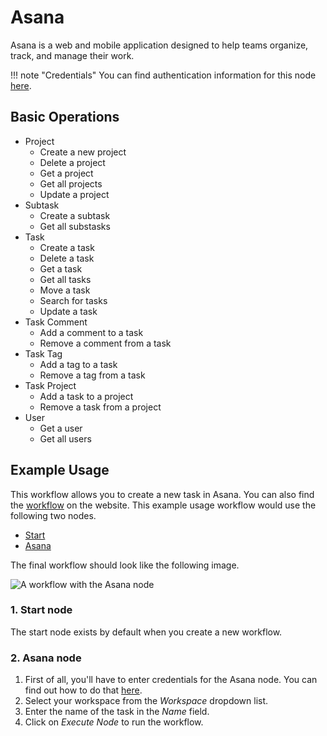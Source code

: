 # Asana

Asana is a web and mobile application designed to help teams organize, track, and manage their work.

!!! note "Credentials"
    You can find authentication information for this node [here](/integrations/builtin/credentials/asana/).


## Basic Operations

* Project
    * Create a new project
    * Delete a project
    * Get a project
    * Get all projects
    * Update a project
* Subtask
    * Create a subtask
    * Get all substasks
* Task
    * Create a task
    * Delete a task
    * Get a task
    * Get all tasks
    * Move a task
    * Search for tasks
    * Update a task
* Task Comment
    * Add a comment to a task
    * Remove a comment from a task
* Task Tag
    * Add a tag to a task
    * Remove a tag from a task
* Task Project
    * Add a task to a project
    * Remove a task from a project
* User
    * Get a user
    * Get all users

## Example Usage

This workflow allows you to create a new task in Asana. You can also find the [workflow](https://n8n.io/workflows/478) on the website. This example usage workflow would use the following two nodes.
- [Start](/integrations/builtin/core-nodes/n8n-nodes-base.start/)
- [Asana]()

The final workflow should look like the following image.

![A workflow with the Asana node](/_images/integrations/builtin/app-nodes/asana/workflow.png)

### 1. Start node

The start node exists by default when you create a new workflow.

### 2. Asana node

1. First of all, you'll have to enter credentials for the Asana node. You can find out how to do that [here](/integrations/builtin/credentials/asana/).
2. Select your workspace from the *Workspace* dropdown list.
3. Enter the name of the task in the *Name* field.
4. Click on *Execute Node* to run the workflow.




